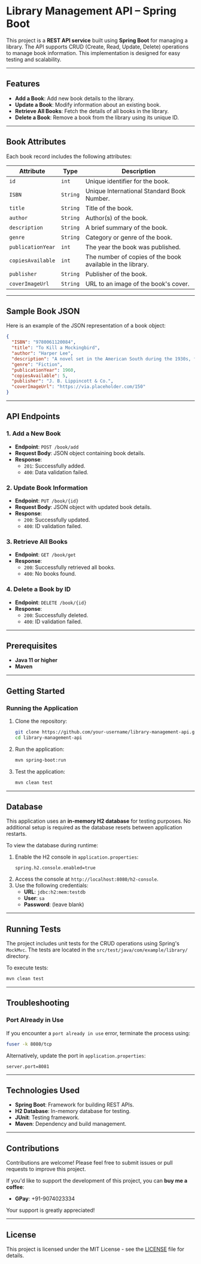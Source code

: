 # Library Management API – Spring Boot

This project is a **REST API service** built using **Spring Boot** for managing a library. The API supports CRUD (Create, Read, Update, Delete) operations to manage book information. This implementation is designed for easy testing and scalability.

---

## Features
- **Add a Book**: Add new book details to the library.
- **Update a Book**: Modify information about an existing book.
- **Retrieve All Books**: Fetch the details of all books in the library.
- **Delete a Book**: Remove a book from the library using its unique ID.

---

## Book Attributes
Each book record includes the following attributes:

| Attribute        | Type    | Description                                                        |
|------------------|---------|--------------------------------------------------------------------|
| `id`             | `int`   | Unique identifier for the book.                                   |
| `ISBN`           | `String`| Unique International Standard Book Number.                        |
| `title`          | `String`| Title of the book.                                                |
| `author`         | `String`| Author(s) of the book.                                            |
| `description`    | `String`| A brief summary of the book.                                      |
| `genre`          | `String`| Category or genre of the book.                                    |
| `publicationYear`| `int`   | The year the book was published.                                  |
| `copiesAvailable`| `int`   | The number of copies of the book available in the library.        |
| `publisher`      | `String`| Publisher of the book.                                            |
| `coverImageUrl`  | `String`| URL to an image of the book's cover.                              |

---

## Sample Book JSON
Here is an example of the JSON representation of a book object:

```json
{
  "ISBN": "9780061120084",
  "title": "To Kill a Mockingbird",
  "author": "Harper Lee",
  "description": "A novel set in the American South during the 1930s, focusing on the trial of a black man accused of raping a white woman.",
  "genre": "Fiction",
  "publicationYear": 1960,
  "copiesAvailable": 5,
  "publisher": "J. B. Lippincott & Co.",
  "coverImageUrl": "https://via.placeholder.com/150"
}
```

---

## API Endpoints

### 1. **Add a New Book**
- **Endpoint**: `POST /book/add`
- **Request Body**: JSON object containing book details.
- **Response**:
  - `201`: Successfully added.
  - `400`: Data validation failed.

### 2. **Update Book Information**
- **Endpoint**: `PUT /book/{id}`
- **Request Body**: JSON object with updated book details.
- **Response**:
  - `200`: Successfully updated.
  - `400`: ID validation failed.

### 3. **Retrieve All Books**
- **Endpoint**: `GET /book/get`
- **Response**:
  - `200`: Successfully retrieved all books.
  - `400`: No books found.

### 4. **Delete a Book by ID**
- **Endpoint**: `DELETE /book/{id}`
- **Response**:
  - `200`: Successfully deleted.
  - `400`: ID validation failed.

---

## Prerequisites
- **Java 11 or higher**
- **Maven**

---

## Getting Started

### Running the Application
1. Clone the repository:
   ```bash
   git clone https://github.com/your-username/library-management-api.git
   cd library-management-api
   ```

2. Run the application:
   ```bash
   mvn spring-boot:run
   ```

3. Test the application:
   ```bash
   mvn clean test
   ```

---

## Database
This application uses an **in-memory H2 database** for testing purposes. No additional setup is required as the database resets between application restarts.

To view the database during runtime:
1. Enable the H2 console in `application.properties`:
   ```properties
   spring.h2.console.enabled=true
   ```
2. Access the console at `http://localhost:8080/h2-console`.
3. Use the following credentials:
   - **URL**: `jdbc:h2:mem:testdb`
   - **User**: `sa`
   - **Password**: (leave blank)

---

## Running Tests
The project includes unit tests for the CRUD operations using Spring's `MockMvc`. The tests are located in the `src/test/java/com/example/library/` directory.

To execute tests:
```bash
mvn clean test
```

---

## Troubleshooting
### Port Already in Use
If you encounter a `port already in use` error, terminate the process using:
```bash
fuser -k 8080/tcp
```
Alternatively, update the port in `application.properties`:
```properties
server.port=8081
```

---

## Technologies Used
- **Spring Boot**: Framework for building REST APIs.
- **H2 Database**: In-memory database for testing.
- **JUnit**: Testing framework.
- **Maven**: Dependency and build management.

---

## Contributions
Contributions are welcome! Please feel free to submit issues or pull requests to improve this project. 

If you'd like to support the development of this project, you can **buy me a coffee**:

- **GPay**: +91-9074023334

Your support is greatly appreciated!

---

## License
This project is licensed under the MIT License - see the [LICENSE](LICENSE) file for details.
